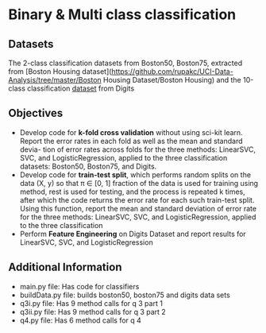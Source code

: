 # Binary & Multi class classification
## Datasets 
The 2-class classification datasets from Boston50, Boston75, extracted from [Boston Housing dataset](https://github.com/rupakc/UCI-Data-Analysis/tree/master/Boston Housing Dataset/Boston Housing) and the 10-class classification [dataset](http://archive.ics.uci.edu/ml/datasets/Pen-Based+Recognition+of+Handwritten+Digits) from Digits

## Objectives
- Develop code for __k-fold cross validation__ without using sci-kit learn. Report the error rates in each fold as well as the mean and standard devia-
tion of error rates across folds for the three methods: LinearSVC, SVC, and LogisticRegression, applied to the three classification datasets: Boston50, Boston75, and Digits.
- Develop code for __train-test split__, which performs random splits on the data (X, y) so that π ∈ [0, 1] fraction of the data is used for training using method, rest is used for testing, and the process is repeated k times, after which the code returns the error rate for each such train-test split. Using this function, report the mean and standard deviation of error rate for the three methods: LinearSVC, SVC, and LogisticRegression, applied to the three classification
- Perform __Feature Engineering__ on Digits Dataset and report results for LinearSVC, SVC, and LogisticRegression

## Additional Information

- main.py file: Has code for classifiers
- buildData.py file: builds boston50, boston75 and digits data sets
- q3i.py file: Has 9 method calls for q 3 part 1
- q3ii.py file: Has 9 method calls for q 3 part 2
- q4.py file: Has 6 method calls for q 4
